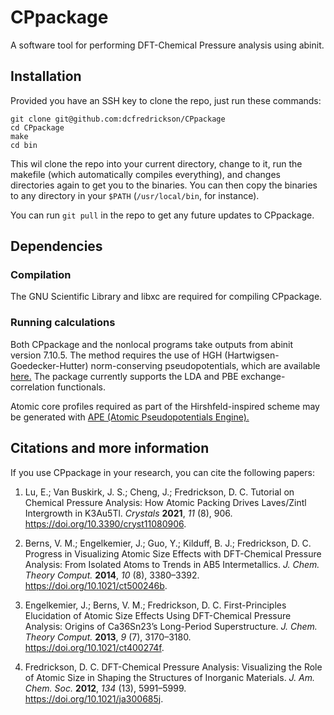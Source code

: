 # CPpackage

A software tool for performing DFT-Chemical Pressure analysis using abinit.

## Installation

Provided you have an SSH key to clone the repo, just run these commands:
```
git clone git@github.com:dcfredrickson/CPpackage
cd CPpackage
make
cd bin
```
This wil clone the repo into your current directory, change to it, run the 
makefile (which automatically compiles everything), and changes directories
again to get you to the binaries. You can then copy the binaries to any
directory in your `$PATH` (`/usr/local/bin`, for instance).

You can run `git pull` in the repo to get any future updates to CPpackage.

## Dependencies

### Compilation

The GNU Scientific Library and libxc are required for compiling CPpackage.

### Running calculations

Both CPpackage and the nonlocal programs take outputs from abinit version
7.10.5. The method requires the use of HGH (Hartwigsen-Goedecker-Hutter) 
norm-conserving pseudopotentials, which are available
[here.](https://www.abinit.org/psp-tables) The package currently supports the
LDA and PBE exchange-correlation functionals.

Atomic core profiles required as part of the Hirshfeld-inspired scheme may be
generated with 
[APE (Atomic Pseudopotentials Engine).](https://www.tddft.org/programs/APE/)

## Citations and more information

If you use CPpackage in your research, you can cite the following papers:

1. Lu, E.; Van Buskirk, J. S.; Cheng, J.; Fredrickson, D. C. Tutorial on 
Chemical Pressure Analysis: How Atomic Packing Drives Laves/Zintl Intergrowth in
K3Au5Tl. *Crystals* **2021**, *11* (8), 906. 
https://doi.org/10.3390/cryst11080906.

2. Berns, V. M.; Engelkemier, J.; Guo, Y.; Kilduff, B. J.; Fredrickson, D. C.
Progress in Visualizing Atomic Size Effects with DFT-Chemical Pressure
Analysis: From Isolated Atoms to Trends in AB5 Intermetallics. *J. Chem. Theory
Comput.* **2014**, *10* (8), 3380–3392. https://doi.org/10.1021/ct500246b.

3. Engelkemier, J.; Berns, V. M.; Fredrickson, D. C. First-Principles 
Elucidation of Atomic Size Effects Using DFT-Chemical Pressure Analysis: 
Origins of Ca36Sn23’s Long-Period Superstructure. *J. Chem. Theory Comput.* 
**2013**, *9* (7), 3170–3180. https://doi.org/10.1021/ct400274f.

4. Fredrickson, D. C. DFT-Chemical Pressure Analysis: Visualizing the Role of
Atomic Size in Shaping the Structures of Inorganic Materials. *J. Am. Chem. 
Soc.* **2012**, *134* (13), 5991–5999. https://doi.org/10.1021/ja300685j.
